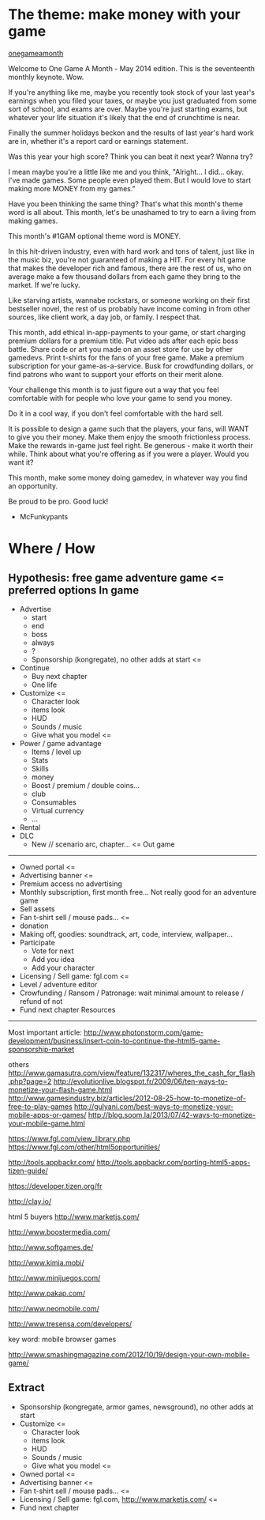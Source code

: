 The theme: make money with your game
=======
[onegameamonth](http://www.onegameamonth.com/)

Welcome to One Game A Month - May 2014 edition. This is the seventeenth monthly keynote. Wow.

If you're anything like me, maybe you recently took stock of your last year's earnings when you filed your taxes, or maybe you just graduated from some sort of school, and exams are over. Maybe you're just starting exams, but whatever your life situation it's likely that the end of crunchtime is near.

Finally the summer holidays beckon and the results of last year's hard work are in, whether it's a report card or earnings statement.

Was this year your high score? Think you can beat it next year? Wanna try?

I mean maybe you're a little like me and you think, "Alright... I did... okay. I've made games. Some people even played them. But I would love to start making more MONEY from my games."

Have you been thinking the same thing? That's what this month's theme word is all about. This month, let's be unashamed to try to earn a living from making games.

This month's #1GAM optional theme word is MONEY.

In this hit-driven industry, even with hard work and tons of talent, just like in the music biz, you're not guaranteed of making a HIT. For every hit game that makes the developer rich and famous, there are the rest of us, who on average make a few thousand dollars from each game they bring to the market. If we're lucky.

Like starving artists, wannabe rockstars, or someone working on their first bestseller novel, the rest of us probably have income coming in from other sources, like client work, a day job, or family. I respect that.

This month, add ethical in-app-payments to your game, or start charging premium dollars for a premium title. Put video ads after each epic boss battle. Share code or art you made on an asset store for use by other gamedevs. Print t-shirts for the fans of your free game. Make a premium subscription for your game-as-a-service. Busk for crowdfunding dollars, or find patrons who want to support your efforts on their merit alone.

Your challenge this month is to just figure out a way that you feel comfortable with for people who love your game to send you money.

Do it in a cool way, if you don't feel comfortable with the hard sell.

It is possible to design a game such that the players, your fans, will WANT to give you their money. Make them enjoy the smooth frictionless process. Make the rewards in-game just feel right. Be generous - make it worth their while. Think about what you're offering as if you were a player. Would you want it?

This month, make some money doing gamedev, in whatever way you find an opportunity.

Be proud to be pro. Good luck!

- McFunkypants

Where / How
=======
Hypothesis:
free game
adventure game
<= preferred options
In game
------
* Advertise
    * start
    * end
    * boss
    * always
    * ?
    * Sponsorship (kongregate), no other adds at start  <=
* Continue
    * Buy next chapter
    * One life
* Customize <=
    * Character look
    * items look
    * HUD
    * Sounds / music
    * Give what you model <=
* Power / game advantage
    * Items / level up
    * Stats
    * Skills
    * money
    * Boost / premium / double coins...
    * club
    * Consumables
    * Virtual currency
    * ...
* Rental
* DLC
    * New // scenario arc, chapter... <=
Out game
------
* Owned portal <=
* Advertising banner <=
* Premium access no advertising
* Monthly subscription, first month free... Not really good for an adventure game
* Sell assets
* Fan t-shirt sell / mouse pads... <=
* donation
* Making off, goodies: soundtrack, art, code, interview, wallpaper...
* Participate
    * Vote for next
    * Add you idea
    * Add your character
* Licensing / Sell game: fgl.com <=
* Level / adventure editor
* Crowfunding / Ransom / Patronage: wait minimal amount to release / refund of not
* Fund next chapter
Resources
-------
Most important article:
http://www.photonstorm.com/game-development/business/insert-coin-to-continue-the-html5-game-sponsorship-market

others
http://www.gamasutra.com/view/feature/132317/wheres_the_cash_for_flash.php?page=2
http://evolutionlive.blogspot.fr/2009/06/ten-ways-to-monetize-your-flash-game.html
http://www.gamesindustry.biz/articles/2012-08-25-how-to-monetize-of-free-to-play-games
http://gulyani.com/best-ways-to-monetize-your-mobile-apps-or-games/
http://blog.soom.la/2013/07/42-ways-to-monetize-your-mobile-game.html

https://www.fgl.com/view_library.php
https://www.fgl.com/other/html5opportunities/

http://tools.appbackr.com/
http://tools.appbackr.com/porting-html5-apps-tizen-guide/


https://developer.tizen.org/fr

http://clay.io/

html 5 buyers
http://www.marketjs.com/

http://www.boostermedia.com/

http://www.softgames.de/

http://www.kimia.mobi/

http://www.minijuegos.com/

http://www.pakap.com/

http://www.neomobile.com/

http://www.tresensa.com/developers/

key word: mobile browser games

http://www.smashingmagazine.com/2012/10/19/design-your-own-mobile-game/

Extract
-------
* Sponsorship (kongregate, armor games, newsground), no other adds at start
* Customize <=
    * Character look
    * items look
    * HUD
    * Sounds / music
    * Give what you model <=
* Owned portal <=
* Advertising banner <=
* Fan t-shirt sell / mouse pads... <=
* Licensing / Sell game: fgl.com, http://www.marketjs.com/ <=
* Fund next chapter